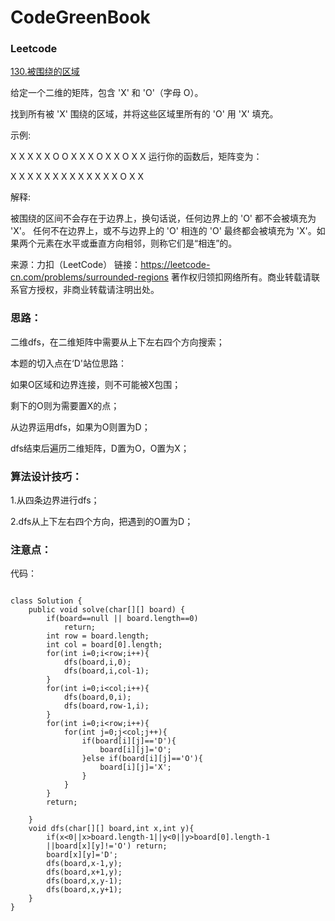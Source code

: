 # CodeGreenBook

### Leetcode

[130.被围绕的区域](https://leetcode-cn.com/problems/surrounded-regions/)

给定一个二维的矩阵，包含 'X' 和 'O'（字母 O）。

找到所有被 'X' 围绕的区域，并将这些区域里所有的 'O' 用 'X' 填充。

示例:

X X X X
X O O X
X X O X
X O X X
运行你的函数后，矩阵变为：

X X X X
X X X X
X X X X
X O X X

解释:

被围绕的区间不会存在于边界上，换句话说，任何边界上的 'O' 都不会被填充为 'X'。 任何不在边界上，或不与边界上的 'O' 相连的 'O' 最终都会被填充为 'X'。如果两个元素在水平或垂直方向相邻，则称它们是“相连”的。

来源：力扣（LeetCode）
链接：https://leetcode-cn.com/problems/surrounded-regions
著作权归领扣网络所有。商业转载请联系官方授权，非商业转载请注明出处。

### 思路：

二维dfs，在二维矩阵中需要从上下左右四个方向搜索；

本题的切入点在‘D'站位思路：

如果O区域和边界连接，则不可能被X包围；

剩下的O则为需要置X的点；

从边界运用dfs，如果为O则置为D；

dfs结束后遍历二维矩阵，D置为O，O置为X；

### 算法设计技巧：

1.从四条边界进行dfs；

2.dfs从上下左右四个方向，把遇到的O置为D；

### 注意点：



代码：

```

class Solution {
    public void solve(char[][] board) {
        if(board==null || board.length==0)
            return;
        int row = board.length;
        int col = board[0].length;
        for(int i=0;i<row;i++){
            dfs(board,i,0);
            dfs(board,i,col-1);
        }
        for(int i=0;i<col;i++){
            dfs(board,0,i);
            dfs(board,row-1,i);
        }
        for(int i=0;i<row;i++){
            for(int j=0;j<col;j++){
                if(board[i][j]=='D'){
                    board[i][j]='O';
                }else if(board[i][j]=='O'){
                    board[i][j]='X';
                }
            }
        }
        return;

    }
    void dfs(char[][] board,int x,int y){
        if(x<0||x>board.length-1||y<0||y>board[0].length-1
        ||board[x][y]!='O') return;
        board[x][y]='D';
        dfs(board,x-1,y);
        dfs(board,x+1,y);
        dfs(board,x,y-1);
        dfs(board,x,y+1);
    }
}
```







